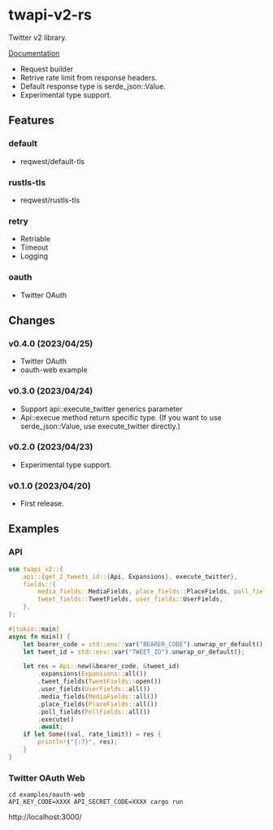 # twapi-v2-rs

Twitter v2 library.

[Documentation](https://docs.rs/twapi-v2)

- Request builder
- Retrive rate limit from response headers.
- Default response type is serde_json::Value.
- Experimental type support.

## Features
### default
- reqwest/default-tls

### rustls-tls
- reqwest/rustls-tls

### retry
- Retriable
- Timeout
- Logging

### oauth
- Twitter OAuth

## Changes

### v0.4.0 (2023/04/25)
* Twitter OAuth
* oauth-web example

### v0.3.0 (2023/04/24)
* Support api::execute_twitter generics parameter
* Api::execue method return specific type. (If you want to use serde_json::Value, use execute_twitter directly.)

### v0.2.0 (2023/04/23)
* Experimental type support.

### v0.1.0 (2023/04/20)
* First release.

## Examples

### API
```rust
use twapi_v2::{
    api::{get_2_tweets_id::{Api, Expansions}, execute_twitter},
    fields::{
        media_fields::MediaFields, place_fields::PlaceFields, poll_fields::PollFields,
        tweet_fields::TweetFields, user_fields::UserFields,
    },
};

#[tokio::main]
async fn main() {
    let bearer_code = std::env::var("BEARER_CODE").unwrap_or_default();
    let tweet_id = std::env::var("TWEET_ID").unwrap_or_default();

    let res = Api::new(&bearer_code, &tweet_id)
        .expansions(Expansions::all())
        .tweet_fields(TweetFields::open())
        .user_fields(UserFields::all())
        .media_fields(MediaFields::all())
        .place_fields(PlaceFields::all())
        .poll_fields(PollFields::all())
        .execute()
        .await;
    if let Some((val, rate_limit)) = res {
        println!("{:?}", res);
    }
}
```

### Twitter OAuth Web
```
cd examples/oauth-web
API_KEY_CODE=XXXX API_SECRET_CODE=XXXX cargo run
```
http://localhost:3000/
